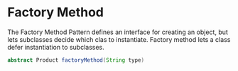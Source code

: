 Factory Method
======

The Factory Method Pattern defines an interface for creating an object, but lets subclasses decide which clas to instantiate. Factory method lets a class defer instantiation to subclasses.

```Java
abstract Product factoryMethod(String type)
```